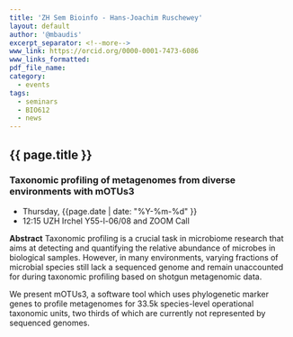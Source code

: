 ```yaml
---
title: 'ZH Sem Bioinfo - Hans-Joachim Ruschewey'
layout: default
author: '@mbaudis'
excerpt_separator: <!--more-->
www_link: https://orcid.org/0000-0001-7473-6086
www_links_formatted:
pdf_file_name:
category:
  - events
tags:
  - seminars
  - BIO612
  - news
---
```


## {{ page.title }}

### Taxonomic profiling of metagenomes from diverse environments with mOTUs3

* Thursday, {{page.date | date: "%Y-%m-%d" }}
* 12:15 UZH Irchel Y55-l-06/08 and ZOOM Call

**Abstract** Taxonomic profiling is a crucial task in microbiome research that aims at detecting and quantifying the relative abundance of microbes in biological samples. However, in many environments, varying fractions of microbial species still lack a sequenced genome and remain unaccounted for during taxonomic profiling based on shotgun metagenomic data.
<!--more-->
We present mOTUs3, a software tool which uses phylogenetic marker genes to profile metagenomes for 33.5k species-level operational taxonomic units, two thirds of which are currently not represented by sequenced genomes.
